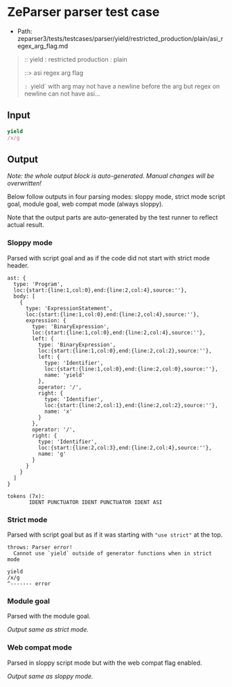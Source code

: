 # ZeParser parser test case

- Path: zeparser3/tests/testcases/parser/yield/restricted_production/plain/asi_regex_arg_flag.md

> :: yield : restricted production : plain
>
> ::> asi regex arg flag
>
> `: `yield` with arg may not have a newline before the arg but regex on newline can not have asi...


## Input

`````js
yield
/x/g
`````


## Output

_Note: the whole output block is auto-generated. Manual changes will be overwritten!_

Below follow outputs in four parsing modes: sloppy mode, strict mode script goal, module goal, web compat mode (always sloppy).

Note that the output parts are auto-generated by the test runner to reflect actual result.

### Sloppy mode

Parsed with script goal and as if the code did not start with strict mode header.

`````
ast: {
  type: 'Program',
  loc:{start:{line:1,col:0},end:{line:2,col:4},source:''},
  body: [
    {
      type: 'ExpressionStatement',
      loc:{start:{line:1,col:0},end:{line:2,col:4},source:''},
      expression: {
        type: 'BinaryExpression',
        loc:{start:{line:1,col:0},end:{line:2,col:4},source:''},
        left: {
          type: 'BinaryExpression',
          loc:{start:{line:1,col:0},end:{line:2,col:2},source:''},
          left: {
            type: 'Identifier',
            loc:{start:{line:1,col:0},end:{line:2,col:0},source:''},
            name: 'yield'
          },
          operator: '/',
          right: {
            type: 'Identifier',
            loc:{start:{line:2,col:1},end:{line:2,col:2},source:''},
            name: 'x'
          }
        },
        operator: '/',
        right: {
          type: 'Identifier',
          loc:{start:{line:2,col:3},end:{line:2,col:4},source:''},
          name: 'g'
        }
      }
    }
  ]
}

tokens (7x):
       IDENT PUNCTUATOR IDENT PUNCTUATOR IDENT ASI
`````

### Strict mode

Parsed with script goal but as if it was starting with `"use strict"` at the top.

`````
throws: Parser error!
  Cannot use `yield` outside of generator functions when in strict mode

yield
/x/g
^------- error
`````


### Module goal

Parsed with the module goal.

_Output same as strict mode._

### Web compat mode

Parsed in sloppy script mode but with the web compat flag enabled.

_Output same as sloppy mode._
